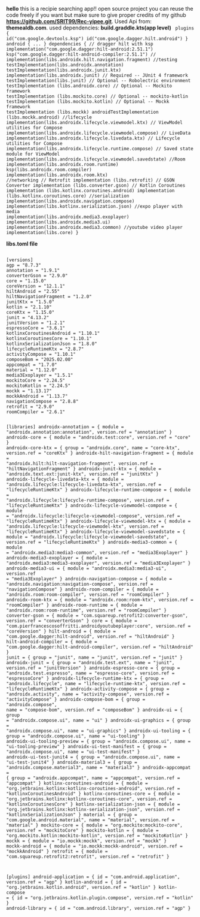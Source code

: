 **hello** this is a recipie searching app!! open source project you can reuse the code freely if you want but make sure to give proper credits of my github **https://github.com/SRIT99/Rec-yipee.git**.
Used Api from: **themealdb.com**. 
used dependencies: 
**build.graddle.kts(app level)**
<code>
plugins {
 id("com.google.devtools.ksp")
  id("com.google.dagger.hilt.android")
}
android {
  ...
}
dependencies {
// dragger hilt with ksp
  implementation("com.google.dagger:hilt-android:2.51.1")
  ksp("com.google.dagger:hilt-android-compiler:2.51.1")
  //
   implementation(libs.androidx.hilt.navigation.fragment)
    //testing
    testImplementation(libs.androidx.annotation)
    testImplementation(libs.androidx.junit.ktx)
    implementation(libs.androidx.junit)
// Required -- JUnit 4 framework
    testImplementation(libs.junit)
    // Optional -- Robolectric environment
    testImplementation (libs.androidx.core)
    // Optional -- Mockito framework
    testImplementation (libs.mockito.core)
    // Optional -- mockito-kotlin
    testImplementation (libs.mockito.kotlin)
    // Optional -- Mockk framework
    testImplementation (libs.mockk)
    androidTestImplementation (libs.mockk.android)
    //lifecycle
    implementation(libs.androidx.lifecycle.viewmodel.ktx)
    // ViewModel utilities for Compose
    implementation(libs.androidx.lifecycle.viewmodel.compose)
    // LiveData
    implementation(libs.androidx.lifecycle.livedata.ktx)
    // Lifecycle utilities for Compose
    implementation(libs.androidx.lifecycle.runtime.compose)
    // Saved state module for ViewModel
    implementation(libs.androidx.lifecycle.viewmodel.savedstate)
//Room
    implementation(libs.androidx.room.runtime)
    ksp(libs.androidx.room.compiler)
    implementation(libs.androidx.room.ktx)
//networking
    // Retrofit
    implementation (libs.retrofit)
// GSON Converter
    implementation (libs.converter.gson)
// Kotlin Coroutines
    implementation (libs.kotlinx.coroutines.android)
    implementation (libs.kotlinx.coroutines.core)
    //serialization
    implementation(libs.androidx.navigation.compose)
    implementation(libs.kotlinx.serialization.json)
//expo player with media
    implementation(libs.androidx.media3.exoplayer)
    implementation(libs.androidx.media3.ui)
    implementation(libs.androidx.media3.common)
    //youtube video player
    implementation(libs.core) 
}
</code>

**libs.toml file**

<code> 
[versions]
agp = "8.7.3"
annotation = "1.9.1"
converterGson = "2.9.0"
core = "1.15.0"
coreVersion = "12.1.1"
hiltAndroid = "2.55"
hiltNavigationFragment = "1.2.0"
junitKtx = "1.5.0"
kotlin = "2.1.10"
coreKtx = "1.15.0"
junit = "4.13.2"
junitVersion = "1.2.1"
espressoCore = "3.6.1"
kotlinxCoroutinesAndroid = "1.10.1"
kotlinxCoroutinesCore = "1.10.1"
kotlinxSerializationJson = "1.8.0"
lifecycleRuntimeKtx = "2.8.7"
activityCompose = "1.10.1"
composeBom = "2025.02.00"
appcompat = "1.7.0"
material = "1.12.0"
media3Exoplayer = "1.5.1"
mockitoCore = "2.24.5"
mockitoKotlin = "2.24.5"
mockk = "1.13.17"
mockkAndroid = "1.13.7"
navigationCompose = "2.8.8"
retrofit = "2.9.0"
roomCompiler = "2.6.1"

[libraries]
androidx-annotation = { module = "androidx.annotation:annotation", version.ref = "annotation" }
androidx-core = { module = "androidx.test:core", version.ref = "core" }
androidx-core-ktx = { group = "androidx.core", name = "core-ktx", version.ref = "coreKtx" }
androidx-hilt-navigation-fragment = { module = "androidx.hilt:hilt-navigation-fragment", version.ref = "hiltNavigationFragment" }
androidx-junit-ktx = { module = "androidx.text.ext:junit-ktx", version.ref = "junitKtx" }
androidx-lifecycle-livedata-ktx = { module = "androidx.lifecycle:lifecycle-livedata-ktx", version.ref = "lifecycleRuntimeKtx" }
androidx-lifecycle-runtime-compose = { module = "androidx.lifecycle:lifecycle-runtime-compose", version.ref = "lifecycleRuntimeKtx" }
androidx-lifecycle-viewmodel-compose = { module = "androidx.lifecycle:lifecycle-viewmodel-compose", version.ref = "lifecycleRuntimeKtx" }
androidx-lifecycle-viewmodel-ktx = { module = "androidx.lifecycle:lifecycle-viewmodel-ktx", version.ref = "lifecycleRuntimeKtx" }
androidx-lifecycle-viewmodel-savedstate = { module = "androidx.lifecycle:lifecycle-viewmodel-savedstate", version.ref = "lifecycleRuntimeKtx" }
androidx-media3-common = { module = "androidx.media3:media3-common", version.ref = "media3Exoplayer" }
androidx-media3-exoplayer = { module = "androidx.media3:media3-exoplayer", version.ref = "media3Exoplayer" }
androidx-media3-ui = { module = "androidx.media3:media3-ui", version.ref = "media3Exoplayer" }
androidx-navigation-compose = { module = "androidx.navigation:navigation-compose", version.ref = "navigationCompose" }
androidx-room-compiler = { module = "androidx.room:room-compiler", version.ref = "roomCompiler" }
androidx-room-ktx = { module = "androidx.room:room-ktx", version.ref = "roomCompiler" }
androidx-room-runtime = { module = "androidx.room:room-runtime", version.ref = "roomCompiler" }
converter-gson = { module = "com.squareup.retrofit2:converter-gson", version.ref = "converterGson" }
core = { module = "com.pierfrancescosoffritti.androidyoutubeplayer:core", version.ref = "coreVersion" }
hilt-android = { module = "com.google.dagger:hilt-android", version.ref = "hiltAndroid" }
hilt-android-compiler = { module = "com.google.dagger:hilt-android-compiler", version.ref = "hiltAndroid" }
junit = { group = "junit", name = "junit", version.ref = "junit" }
androidx-junit = { group = "androidx.test.ext", name = "junit", version.ref = "junitVersion" }
androidx-espresso-core = { group = "androidx.test.espresso", name = "espresso-core", version.ref = "espressoCore" }
androidx-lifecycle-runtime-ktx = { group = "androidx.lifecycle", name = "lifecycle-runtime-ktx", version.ref = "lifecycleRuntimeKtx" }
androidx-activity-compose = { group = "androidx.activity", name = "activity-compose", version.ref = "activityCompose" }
androidx-compose-bom = { group = "androidx.compose", name = "compose-bom", version.ref = "composeBom" }
androidx-ui = { group = "androidx.compose.ui", name = "ui" }
androidx-ui-graphics = { group = "androidx.compose.ui", name = "ui-graphics" }
androidx-ui-tooling = { group = "androidx.compose.ui", name = "ui-tooling" }
androidx-ui-tooling-preview = { group = "androidx.compose.ui", name = "ui-tooling-preview" }
androidx-ui-test-manifest = { group = "androidx.compose.ui", name = "ui-test-manifest" }
androidx-ui-test-junit4 = { group = "androidx.compose.ui", name = "ui-test-junit4" }
androidx-material3 = { group = "androidx.compose.material3", name = "material3" }
androidx-appcompat = { group = "androidx.appcompat", name = "appcompat", version.ref = "appcompat" }
kotlinx-coroutines-android = { module = "org.jetbrains.kotlinx:kotlinx-coroutines-android", version.ref = "kotlinxCoroutinesAndroid" }
kotlinx-coroutines-core = { module = "org.jetbrains.kotlinx:kotlinx-coroutines-core", version.ref = "kotlinxCoroutinesCore" }
kotlinx-serialization-json = { module = "org.jetbrains.kotlinx:kotlinx-serialization-json", version.ref = "kotlinxSerializationJson" }
material = { group = "com.google.android.material", name = "material", version.ref = "material" }
mockito-core = { module = "org.mockito:mockito-core", version.ref = "mockitoCore" }
mockito-kotlin = { module = "org.mockito.kotlin:mockito-kotlin", version.ref = "mockitoKotlin" }
mockk = { module = "io.mockk:mockk", version.ref = "mockk" }
mockk-android = { module = "io.mockk:mockk-android", version.ref = "mockkAndroid" }
retrofit = { module = "com.squareup.retrofit2:retrofit", version.ref = "retrofit" }

[plugins]
android-application = { id = "com.android.application", version.ref = "agp" }
kotlin-android = { id = "org.jetbrains.kotlin.android", version.ref = "kotlin" }
kotlin-compose = { id = "org.jetbrains.kotlin.plugin.compose", version.ref = "kotlin" }
android-library = { id = "com.android.library", version.ref = "agp" }
</code>
